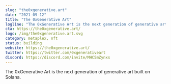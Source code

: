 ```yaml
---
slug: "the0xgenerative.art"
date: "2021-09-12"
title: "The 0xGenerative Art"
logline: "The 0xGenerative Art is the next generation of generative art built on Solana."
cta: https://the0xgenerative.art/
logo: /img/the0xgenerative.art.svg
category: metaplex, nft
status: building
website: https://the0xgenerative.art/
twitter: https://twitter.com/0xgenerativeart
discord: https://discord.com/invite/MHC5mZynxs
---
```


The 0xGenerative Art is the next generation of generative art built on Solana.
